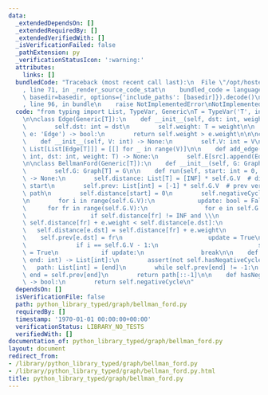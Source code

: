 ```yaml
---
data:
  _extendedDependsOn: []
  _extendedRequiredBy: []
  _extendedVerifiedWith: []
  _isVerificationFailed: false
  _pathExtension: py
  _verificationStatusIcon: ':warning:'
  attributes:
    links: []
  bundledCode: "Traceback (most recent call last):\n  File \"/opt/hostedtoolcache/Python/3.9.1/x64/lib/python3.9/site-packages/onlinejudge_verify/documentation/build.py\"\
    , line 71, in _render_source_code_stat\n    bundled_code = language.bundle(stat.path,\
    \ basedir=basedir, options={'include_paths': [basedir]}).decode()\n  File \"/opt/hostedtoolcache/Python/3.9.1/x64/lib/python3.9/site-packages/onlinejudge_verify/languages/python.py\"\
    , line 96, in bundle\n    raise NotImplementedError\nNotImplementedError\n"
  code: "from typing import List, TypeVar, Generic\nT = TypeVar('T', int, float)\n\
    \n\nclass Edge(Generic[T]):\n    def __init__(self, dst: int, weight: T) -> None:\n\
    \        self.dst: int = dst\n        self.weight: T = weight\n\n    def __lt__(self,\
    \ e: 'Edge') -> bool:\n        return self.weight > e.weight\n\n\nclass Graph(Generic[T]):\n\
    \    def __init__(self, V: int) -> None:\n        self.V: int = V\n        self.E:\
    \ List[List[Edge[T]]] = [[] for _ in range(V)]\n\n    def add_edge(self, src:\
    \ int, dst: int, weight: T) -> None:\n        self.E[src].append(Edge(dst, weight))\n\
    \n\nclass BellmanFord(Generic[T]):\n    def __init__(self, G: Graph[T]) -> None:\n\
    \        self.G: Graph[T] = G\n\n    def run(self, start: int = 0, INF: T = 10**9)\
    \ -> None:\n        self.distance: List[T] = [INF] * self.G.V  # distance from\
    \ start\n        self.prev: List[int] = [-1] * self.G.V  # prev vertex of shortest\
    \ path\n        self.distance[start] = 0\n        self.negativeCycle: bool = False\n\
    \n        for i in range(self.G.V):\n            update: bool = False\n      \
    \      for fr in range(self.G.V):\n                for e in self.G.E[fr]:\n  \
    \                  if self.distance[fr] != INF and \\\n                      \
    \ self.distance[fr] + e.weight < self.distance[e.dst]:\n                     \
    \   self.distance[e.dst] = self.distance[fr] + e.weight\n                    \
    \    self.prev[e.dst] = fr\n                        update = True\n          \
    \              if i == self.G.V - 1:\n                            self.negativeCycle\
    \ = True\n            if update:\n                break\n\n    def getPath(self,\
    \ end: int) -> List[int]:\n        assert(not self.hasNegativeCycle())\n     \
    \   path: List[int] = [end]\n        while self.prev[end] != -1:\n           \
    \ end = self.prev[end]\n        return path[::-1]\n\n    def hasNegativeCycle(self)\
    \ -> bool:\n        return self.negativeCycle\n"
  dependsOn: []
  isVerificationFile: false
  path: python_library_typed/graph/bellman_ford.py
  requiredBy: []
  timestamp: '1970-01-01 00:00:00+00:00'
  verificationStatus: LIBRARY_NO_TESTS
  verifiedWith: []
documentation_of: python_library_typed/graph/bellman_ford.py
layout: document
redirect_from:
- /library/python_library_typed/graph/bellman_ford.py
- /library/python_library_typed/graph/bellman_ford.py.html
title: python_library_typed/graph/bellman_ford.py
---
```

